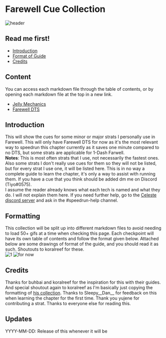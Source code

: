 # Farewell Cue Collection
![header](https://cdn.discordapp.com/attachments/752203178715644024/901051628013105212/20211022121702_1.jpg)
## Read me first!
- [Introduction](#introduction)
- [Format of Guide](#formatting)
- [Credits](#credits)
## Content
You can access each markdown file through the table of contents, or by opening each markdown file at the top in a new link.
- [Jelly Mechanics](https://github.com/Tiyo98/farewell-cue-collection/blob/main/jellymechanics.md)
- [Farewell DTS](https://github.com/Tiyo98/farewell-cue-collection/blob/main/Farewell.md)
## Introduction
This will show the cues for some minor or major strats I personally use in Farewell. This will only have Farewell DTS for now as it's the most relevant way to speedrun this chapter currently as it saves one minute compared to no DTS, but some strats are applicable for 1-Dash Farwell. 
\
**Notes**: This is most often strats that I use, not necessarily the fastest ones. Also some strats I don't really use cues for them so they will not be listed, but for every strat I use one, it will be listed here. This is in no way a complete guide to learn the chapter, it's only a way to assist with running them. If you have a cue that you think should be added dm me on Discord (Tiyo#0575).
\
I assume the reader already knows what each tech is named and what they do. I will not explain them here. If you need further help, go to the [Celeste discord server](https://discord.com/invite/celeste) and ask in the #speedrun-help channel.
## Formatting
This collection will be split up into different markdown files to avoid needing to load 50+ gifs at a time when checking this page. Each checkpoint will have its own table of contents and follow the format given below.
Attached below are some drawings of format of the guide, and you should read it as such. Shoutouts to koralreef for these.
\
![1](https://cdn.discordapp.com/attachments/293555577991200770/775444116707606558/unknown.png)
![for now](https://cdn.discordapp.com/attachments/293555577991200770/775400802339913768/unknown.png)
## Credits
Thanks for buhbai and koralreef for the inspiration for this with their guides. And special shoutout again to koralreef as I'm basically just copying the formatting of [his collection](https://github.com/koralreeef/anypercent-cuecollection).</b>
Thanks to Sleepy__Dan__ for feedback on this when learning the chapter for the first time.</b>
Thank you yujene for contributing a strat.</b>
Thanks to everyone else for reading this.
## Updates
YYYY-MM-DD: Release of this whenever it will be
